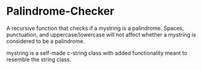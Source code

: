 # Palindrome-Checker
A recursive function that checks if a mystring is a palindrome. Spaces, punctuation, and uppercase/lowercase will not affect whether a mystring is considered to be a palindrome. 

mystring is a self-made c-string class with added functionality meant to resemble the string class.
